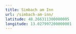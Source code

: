 ```yaml
---
title: Simbach am Inn
url: /simbach-am-inn/
latitude: 48.266311300000005
longitude: 13.027997200000001
---
```

